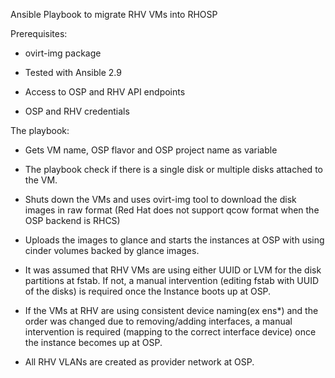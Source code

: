 Ansible Playbook to migrate RHV VMs into RHOSP

Prerequisites:
 
- ovirt-img package

- Tested with Ansible 2.9

- Access to OSP and RHV API endpoints

- OSP and RHV credentials


The playbook:

- Gets VM name, OSP flavor and OSP project name as variable


- The playbook check if there is a single disk or multiple disks attached to the VM.


- Shuts down the VMs and uses ovirt-img tool to download the disk images in raw format (Red Hat does not support qcow format when the OSP backend is RHCS)


- Uploads the images to glance and starts the instances at OSP with using cinder volumes backed by glance images.


- It was assumed that RHV VMs are using either UUID or LVM for the disk partitions at fstab. If not, a manual intervention (editing fstab with UUID of the disks) is required once the Instance boots up at OSP.


- If the VMs at RHV are using consistent device naming(ex ens*)  and the order was changed due to removing/adding interfaces, a manual intervention is required (mapping to the correct interface device) once the instance becomes up at OSP.

- All RHV VLANs are created as provider network at OSP.
